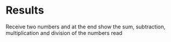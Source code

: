 # Results

Receive two numbers and at the end show the sum, subtraction, multiplication and division of the numbers read
